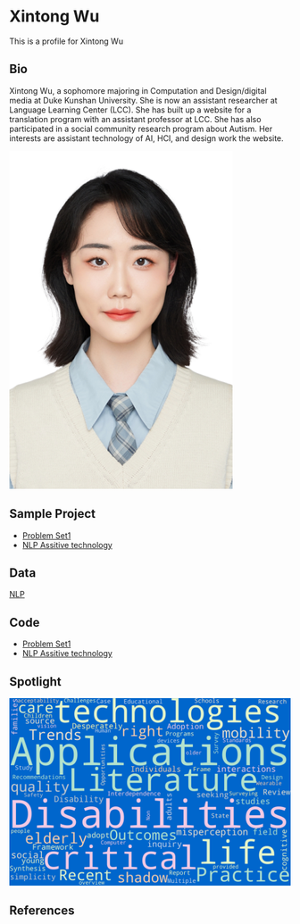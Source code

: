 # Xintong Wu
This is a profile for Xintong Wu
## Bio
Xintong Wu, a sophomore majoring in Computation and Design/digital media at Duke Kunshan University. She is now an assistant researcher at Language Learning Center (LCC). She has built up a website for a translation program with an assistant professor at LCC. She has also participated in a social community research program about Autism. Her interests are assistant technology of AI, HCI, and design work the website. 

![image](https://github.com/Rising-Stars-by-Sunshine/stats201-PS1-Xintong/blob/main/image/Xintong_Wu.png)

## Sample Project

+ [Problem Set1](https://github.com/Rising-Stars-by-Sunshine/stats201-PS1-Xintong/blob/main/code/%E2%80%9CXintong_Spring2023_Problem_Set_1_Demo_Ethereum_Blockchain_API_ipynb%E2%80%9D.ipynb)
+ [NLP Assitive technology](https://github.com/Rising-Stars-by-Sunshine/stats201-PS1-Xintong/blob/main/code/%E2%80%9CNLP_Assitive_technology_ipynb%E2%80%9D.ipynb)

## Data
[NLP](https://github.com/Rising-Stars-by-Sunshine/stats201-PS1-Xintong/tree/main/data)

## Code
+ [Problem Set1](https://github.com/Rising-Stars-by-Sunshine/stats201-PS1-Xintong/blob/main/code/%E2%80%9CXintong_Spring2023_Problem_Set_1_Demo_Ethereum_Blockchain_API_ipynb%E2%80%9D.ipynb)
+ [NLP Assitive technology](https://github.com/Rising-Stars-by-Sunshine/stats201-PS1-Xintong/blob/main/code/%E2%80%9CNLP_Assitive_technology_ipynb%E2%80%9D.ipynb)

## Spotlight
![image](https://github.com/Rising-Stars-by-Sunshine/stats201-PS1-Xintong/blob/main/spotlight/title.png)

## References
